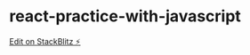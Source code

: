 # react-practice-with-javascript

[Edit on StackBlitz ⚡️](https://stackblitz.com/edit/react-practice-with-javascript)